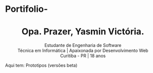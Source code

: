 # Portifolio-
<h1 align="center">Opa. Prazer, Yasmin Victória. </h1>
<p align="center">
Estudante de Engenharia de Software <br>
Técnica em Informática | Apaixonada por Desenvolvimento Web <br>
Curitiba - PR | 18 anos
</p>

Aqui tem:
Prototipos (versões beta)
